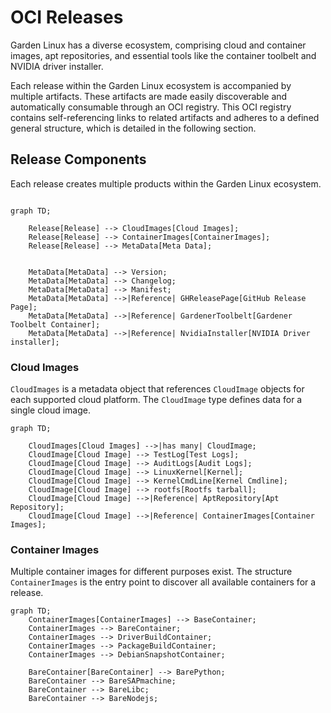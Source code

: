 # OCI Releases

Garden Linux has a diverse ecosystem, comprising cloud and container images, apt repositories, and essential tools like the container toolbelt and NVIDIA driver installer. 

Each release within the Garden Linux ecosystem is accompanied by multiple artifacts. 
These artifacts are made easily discoverable and automatically consumable through an OCI registry. 
This OCI registry contains self-referencing links to related artifacts and adheres to a defined general structure, which is detailed in the following section.



## Release Components


Each release creates multiple products within the Garden Linux ecosystem. 

```mermaid

graph TD;

    Release[Release] --> CloudImages[Cloud Images];
    Release[Release] --> ContainerImages[ContainerImages];
    Release[Release] --> MetaData[Meta Data];


    MetaData[MetaData] --> Version;
    MetaData[MetaData] --> Changelog;
    MetaData[MetaData] --> Manifest;
    MetaData[MetaData] -->|Reference| GHReleasePage[GitHub Release Page];
    MetaData[MetaData] -->|Reference| GardenerToolbelt[Gardener Toolbelt Container];
    MetaData[MetaData] -->|Reference| NvidiaInstaller[NVIDIA Driver installer];

```


### Cloud Images 
`CloudImages` is a metadata object that references `CloudImage` objects for each supported cloud platform.
The `CloudImage` type defines data for a single cloud image.


```mermaid
graph TD;

    CloudImages[Cloud Images] -->|has many| CloudImage;
    CloudImage[Cloud Image] --> TestLog[Test Logs];
    CloudImage[Cloud Image] --> AuditLogs[Audit Logs];
    CloudImage[Cloud Image] --> LinuxKernel[Kernel];
    CloudImage[Cloud Image] --> KernelCmdLine[Kernel Cmdline];
    CloudImage[Cloud Image] --> rootfs[Rootfs tarball];
    CloudImage[Cloud Image] -->|Reference| AptRepository[Apt Repository];
    CloudImage[Cloud Image] -->|Reference| ContainerImages[Container Images];

```



### Container Images

Multiple container images for different purposes exist.
The structure `ContainerImages` is the entry point to discover all available containers for a release.

```mermaid
graph TD;
    ContainerImages[ContainerImages] --> BaseContainer;
    ContainerImages --> BareContainer;
    ContainerImages --> DriverBuildContainer;
    ContainerImages --> PackageBuildContainer;
    ContainerImages --> DebianSnapshotContainer;

    BareContainer[BareContainer] --> BarePython;
    BareContainer --> BareSAPmachine;
    BareContainer --> BareLibc;
    BareContainer --> BareNodejs;
```




